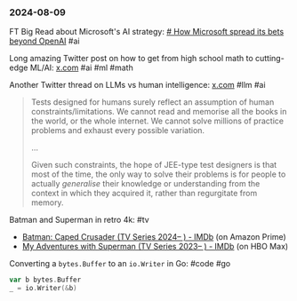 ### 2024-08-09

FT Big Read about Microsoft's AI strategy: [# How Microsoft spread its bets beyond OpenAI](https://www.ft.com/content/7ca3a8a2-7660-4da3-a19e-1003e6cf45db) #ai 

Long amazing Twitter post on how to get from high school math to cutting-edge ML/AI: [x.com](https://x.com/justinskycak/status/1821614668516839777) #ai  #ml #math 

Another Twitter thread on LLMs vs human intelligence: [x.com](https://x.com/lawraga/status/1816695954420170969) #llm #ai
> Tests designed for humans surely reflect an assumption of human constraints/limitations. We cannot read and memorise all the books in the world, or the whole internet. We cannot solve millions of practice problems and exhaust every possible variation.
> 
> …
> 
> Given such constraints, the hope of JEE-type test designers is that most of the time, the only way to solve their problems is for people to actually *generalise* their knowledge or understanding from the context in which they acquired it, rather than regurgitate from memory.

Batman and Superman in retro 4k: #tv
* [Batman: Caped Crusader (TV Series 2024– ) - IMDb](https://www.imdb.com/title/tt14681596/) (on Amazon Prime)
* [My Adventures with Superman (TV Series 2023– ) - IMDb](https://www.imdb.com/title/tt14681924/) (on HBO Max)

Converting a `bytes.Buffer` to an `io.Writer` in Go: #code #go
```go
var b bytes.Buffer
_ = io.Writer(&b)
```